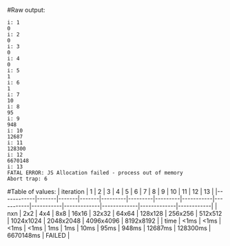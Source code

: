 #Raw output:
```
i: 1
0
i: 2
0
i: 3
0
i: 4
0
i: 5
1
i: 6
1
i: 7
10
i: 8
95
i: 9
948
i: 10
12687
i: 11
128300
i: 12
6670148
i: 13
FATAL ERROR: JS Allocation failed - process out of memory
Abort trap: 6
```

#Table of values:
| iteration  | 1     | 2     | 3     | 4       | 5       | 6       | 7         | 8         | 9         | 10          | 11          | 12          | 13         |
|------------|-------|-------|-------|---------|---------|---------|-----------|-----------|-----------|-------------|-------------|-------------|------------|
| nxn        | 2x2   | 4x4   | 8x8   | 16x16   | 32x32   | 64x64   | 128x128   | 256x256   | 512x512   | 1024x1024   | 2048x2048   | 4096x4096   | 8192x8192  |
| time       | <1ms  | <1ms  | <1ms  | <1ms    | 1ms     | 1ms     | 10ms      | 95ms      | 948ms     | 12687ms     | 128300ms    | 6670148ms   | FAILED     |
